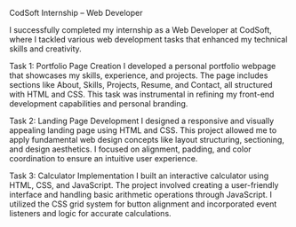 CodSoft Internship – Web Developer

I successfully completed my internship as a Web Developer at CodSoft, where I tackled various web development tasks that enhanced my technical skills and creativity.

Task 1: Portfolio Page Creation I developed a personal portfolio webpage that showcases my skills, experience, and projects. The page includes sections like About, Skills, Projects, Resume, and Contact, all structured with HTML and CSS. This task was instrumental in refining my front-end development capabilities and personal branding.

Task 2: Landing Page Development I designed a responsive and visually appealing landing page using HTML and CSS. This project allowed me to apply fundamental web design concepts like layout structuring, sectioning, and design aesthetics. I focused on alignment, padding, and color coordination to ensure an intuitive user experience.

Task 3: Calculator Implementation I built an interactive calculator using HTML, CSS, and JavaScript. The project involved creating a user-friendly interface and handling basic arithmetic operations through JavaScript. I utilized the CSS grid system for button alignment and incorporated event listeners and logic for accurate calculations.
